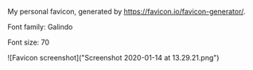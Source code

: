 My personal favicon, generated by https://favicon.io/favicon-generator/.

Font family: Galindo

Font size: 70

![Favicon screenshot]("Screenshot 2020-01-14 at 13.29.21.png")
